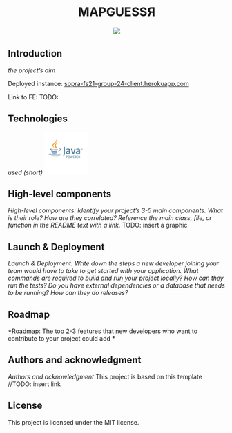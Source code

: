 <center>

# MAPGUESSЯ

</center>

<center>
<img width=30%"  src="public/logo.png"/>
</center>

## Introduction
*the project’s aim*

Deployed instance: [sopra-fs21-group-24-client.herokuapp.com](https://sopra-fs21-group-24-client.herokuapp.com/)

Link to FE: TODO:
## Technologies
*used (short)*
<img height="100px" src="https://raw.githubusercontent.com/github/explore/80688e429a7d4ef2fca1e82350fe8e3517d3494d/topics/java/java.png"></img>

<!-- <img height="100px" src="https://raw.githubusercontent.com/github/explore/80688e429a7d4ef2fca1e82350fe8e3517d3494d/topics/javascript/javascript.png"></img> -->


## High-level components
*High-level components: Identify your project’s 3-5 main components. What is their role?
How are they correlated? Reference the main class, file, or function in the README text
with a link.*
TODO: insert a graphic
## Launch & Deployment
*Launch & Deployment: Write down the steps a new developer joining your team would
have to take to get started with your application. What commands are required to build and run your project locally? How can they run the tests? Do you have external dependencies or a database that needs to be running? How can they do releases?*
## Roadmap
*Roadmap: The top 2-3 features that new developers who want to contribute to your project could add
*
## Authors and acknowledgment
*Authors and acknowledgment*
This project is based on this template //TODO: insert link
## License
This project is licensed under the MIT license.
